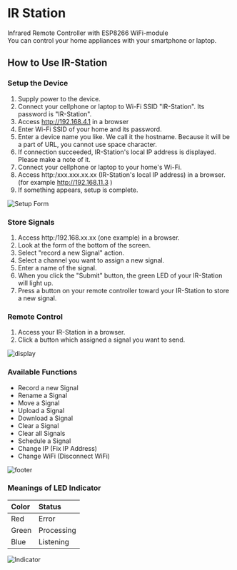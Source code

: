 # IR Station

Infrared Remote Controller with ESP8266 WiFi-module  
You can control your home appliances with your smartphone or laptop.

## How to Use IR-Station

### Setup the Device

  1. Supply power to the device.
  1. Connect your cellphone or laptop to Wi-Fi SSID "IR-Station". Its password is "IR-Station".
  1. Access http://192.168.4.1 in a browser
  1. Enter Wi-Fi SSID of your home and its password.
  1. Enter a device name you like. We call it the hostname. Because it will be a part of URL, you cannot use space character.
  1. If connection succeeded, IR-Station's local IP address is displayed. Please make a note of it.
  1. Connect your cellphone or laptop to your home's Wi-Fi.
  1. Access http:/xxx.xxx.xx.xx (IR-Station's local IP address) in a browser. (for example http://192.168.11.3 )
  1. If something appears, setup is complete.

![Setup Form](images/setup-form.png)

### Store Signals

  1. Access http:/192.168.xx.xx (one example) in a browser.
  1. Look at the form of the bottom of the screen.
  1. Select "record a new Signal" action.
  1. Select a channel you want to assign a new signal.
  1. Enter a name of the signal.
  1. When you click the "Submit" button, the green LED of your IR-Station will light up.
  1. Press a button on your remote controller toward your IR-Station to store a new signal.

### Remote Control

  1. Access your IR-Station in a browser.
  1. Click a button which assigned a signal you want to send.

![display](images/display.png)

### Available Functions

  * Record a new Signal
  * Rename a Signal
  * Move a Signal
  * Upload a Signal
  * Download a Signal
  * Clear a Signal
  * Clear all Signals
  * Schedule a Signal
  * Change IP (Fix IP Address)
  * Change WiFi (Disconnect WiFi)

![footer](images/footer.png)

### Meanings of LED Indicator

| Color | Status     |
| :---- | :--------- |
| Red   | Error      |
| Green | Processing |
| Blue  | Listening  |

![Indicator](images/indicator.jpg)

